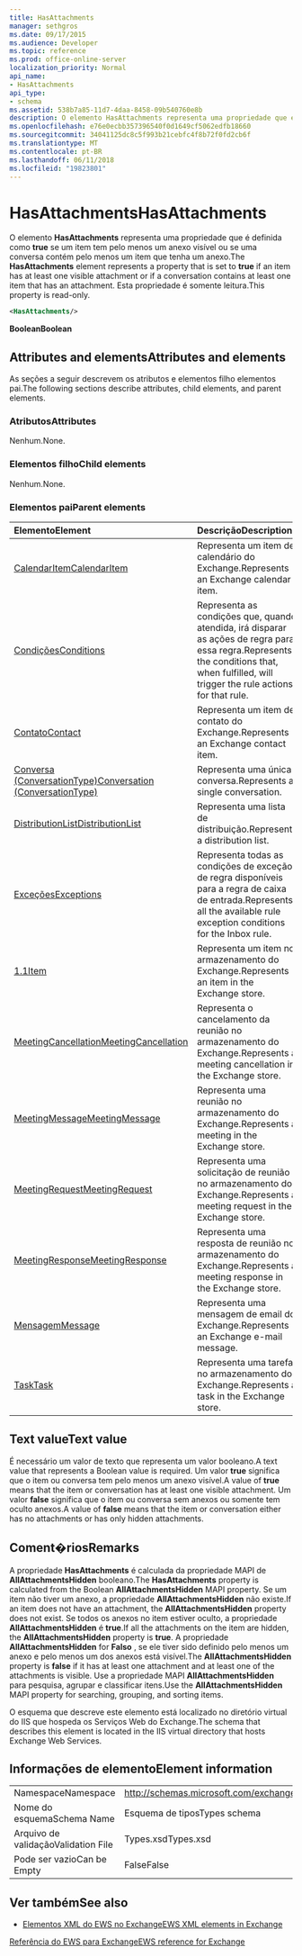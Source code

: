 ```yaml
---
title: HasAttachments
manager: sethgros
ms.date: 09/17/2015
ms.audience: Developer
ms.topic: reference
ms.prod: office-online-server
localization_priority: Normal
api_name:
- HasAttachments
api_type:
- schema
ms.assetid: 538b7a85-11d7-4daa-8458-09b540760e8b
description: O elemento HasAttachments representa uma propriedade que é definida como true se um item tem pelo menos um anexo visível ou se uma conversa contém pelo menos um item que tenha um anexo. Esta propriedade é somente leitura.
ms.openlocfilehash: e76e0ecbb357396540f0d1649cf5062edfb18660
ms.sourcegitcommit: 34041125dc8c5f993b21cebfc4f8b72f0fd2cb6f
ms.translationtype: MT
ms.contentlocale: pt-BR
ms.lasthandoff: 06/11/2018
ms.locfileid: "19823801"
---
```

# <a name="hasattachments"></a><span data-ttu-id="5a3d8-104">HasAttachments</span><span class="sxs-lookup"><span data-stu-id="5a3d8-104">HasAttachments</span></span>

<span data-ttu-id="5a3d8-105">O elemento **HasAttachments** representa uma propriedade que é definida como **true** se um item tem pelo menos um anexo visível ou se uma conversa contém pelo menos um item que tenha um anexo.</span><span class="sxs-lookup"><span data-stu-id="5a3d8-105">The **HasAttachments** element represents a property that is set to **true** if an item has at least one visible attachment or if a conversation contains at least one item that has an attachment.</span></span> <span data-ttu-id="5a3d8-106">Esta propriedade é somente leitura.</span><span class="sxs-lookup"><span data-stu-id="5a3d8-106">This property is read-only.</span></span> 
  
```XML
<HasAttachments/>
```

 <span data-ttu-id="5a3d8-107">**Boolean**</span><span class="sxs-lookup"><span data-stu-id="5a3d8-107">**Boolean**</span></span>
## <a name="attributes-and-elements"></a><span data-ttu-id="5a3d8-108">Attributes and elements</span><span class="sxs-lookup"><span data-stu-id="5a3d8-108">Attributes and elements</span></span>

<span data-ttu-id="5a3d8-109">As seções a seguir descrevem os atributos e elementos filho elementos pai.</span><span class="sxs-lookup"><span data-stu-id="5a3d8-109">The following sections describe attributes, child elements, and parent elements.</span></span>
  
### <a name="attributes"></a><span data-ttu-id="5a3d8-110">Atributos</span><span class="sxs-lookup"><span data-stu-id="5a3d8-110">Attributes</span></span>

<span data-ttu-id="5a3d8-111">Nenhum.</span><span class="sxs-lookup"><span data-stu-id="5a3d8-111">None.</span></span>
  
### <a name="child-elements"></a><span data-ttu-id="5a3d8-112">Elementos filho</span><span class="sxs-lookup"><span data-stu-id="5a3d8-112">Child elements</span></span>

<span data-ttu-id="5a3d8-113">Nenhum.</span><span class="sxs-lookup"><span data-stu-id="5a3d8-113">None.</span></span>
  
### <a name="parent-elements"></a><span data-ttu-id="5a3d8-114">Elementos pai</span><span class="sxs-lookup"><span data-stu-id="5a3d8-114">Parent elements</span></span>

|<span data-ttu-id="5a3d8-115">**Elemento**</span><span class="sxs-lookup"><span data-stu-id="5a3d8-115">**Element**</span></span>|<span data-ttu-id="5a3d8-116">**Descrição**</span><span class="sxs-lookup"><span data-stu-id="5a3d8-116">**Description**</span></span>|
|:-----|:-----|
|[<span data-ttu-id="5a3d8-117">CalendarItem</span><span class="sxs-lookup"><span data-stu-id="5a3d8-117">CalendarItem</span></span>](calendaritem.md) <br/> |<span data-ttu-id="5a3d8-118">Representa um item de calendário do Exchange.</span><span class="sxs-lookup"><span data-stu-id="5a3d8-118">Represents an Exchange calendar item.</span></span>  <br/> |
|[<span data-ttu-id="5a3d8-119">Condições</span><span class="sxs-lookup"><span data-stu-id="5a3d8-119">Conditions</span></span>](conditions.md) <br/> |<span data-ttu-id="5a3d8-120">Representa as condições que, quando atendida, irá disparar as ações de regra para essa regra.</span><span class="sxs-lookup"><span data-stu-id="5a3d8-120">Represents the conditions that, when fulfilled, will trigger the rule actions for that rule.</span></span>  <br/> |
|[<span data-ttu-id="5a3d8-121">Contato</span><span class="sxs-lookup"><span data-stu-id="5a3d8-121">Contact</span></span>](contact.md) <br/> |<span data-ttu-id="5a3d8-122">Representa um item de contato do Exchange.</span><span class="sxs-lookup"><span data-stu-id="5a3d8-122">Represents an Exchange contact item.</span></span>  <br/> |
|[<span data-ttu-id="5a3d8-123">Conversa (ConversationType)</span><span class="sxs-lookup"><span data-stu-id="5a3d8-123">Conversation (ConversationType)</span></span>](conversation-conversationtype.md) <br/> |<span data-ttu-id="5a3d8-124">Representa uma única conversa.</span><span class="sxs-lookup"><span data-stu-id="5a3d8-124">Represents a single conversation.</span></span>  <br/> |
|[<span data-ttu-id="5a3d8-125">DistributionList</span><span class="sxs-lookup"><span data-stu-id="5a3d8-125">DistributionList</span></span>](distributionlist.md) <br/> |<span data-ttu-id="5a3d8-126">Representa uma lista de distribuição.</span><span class="sxs-lookup"><span data-stu-id="5a3d8-126">Represents a distribution list.</span></span>  <br/> |
|[<span data-ttu-id="5a3d8-127">Exceções</span><span class="sxs-lookup"><span data-stu-id="5a3d8-127">Exceptions</span></span>](exceptions.md) <br/> |<span data-ttu-id="5a3d8-128">Representa todas as condições de exceção de regra disponíveis para a regra de caixa de entrada.</span><span class="sxs-lookup"><span data-stu-id="5a3d8-128">Represents all the available rule exception conditions for the Inbox rule.</span></span>  <br/> |
|[<span data-ttu-id="5a3d8-129">1.1</span><span class="sxs-lookup"><span data-stu-id="5a3d8-129">Item</span></span>](item.md) <br/> |<span data-ttu-id="5a3d8-130">Representa um item no armazenamento do Exchange.</span><span class="sxs-lookup"><span data-stu-id="5a3d8-130">Represents an item in the Exchange store.</span></span>  <br/> |
|[<span data-ttu-id="5a3d8-131">MeetingCancellation</span><span class="sxs-lookup"><span data-stu-id="5a3d8-131">MeetingCancellation</span></span>](meetingcancellation.md) <br/> |<span data-ttu-id="5a3d8-132">Representa o cancelamento da reunião no armazenamento do Exchange.</span><span class="sxs-lookup"><span data-stu-id="5a3d8-132">Represents a meeting cancellation in the Exchange store.</span></span>  <br/> |
|[<span data-ttu-id="5a3d8-133">MeetingMessage</span><span class="sxs-lookup"><span data-stu-id="5a3d8-133">MeetingMessage</span></span>](meetingmessage.md) <br/> |<span data-ttu-id="5a3d8-134">Representa uma reunião no armazenamento do Exchange.</span><span class="sxs-lookup"><span data-stu-id="5a3d8-134">Represents a meeting in the Exchange store.</span></span>  <br/> |
|[<span data-ttu-id="5a3d8-135">MeetingRequest</span><span class="sxs-lookup"><span data-stu-id="5a3d8-135">MeetingRequest</span></span>](meetingrequest.md) <br/> |<span data-ttu-id="5a3d8-136">Representa uma solicitação de reunião no armazenamento do Exchange.</span><span class="sxs-lookup"><span data-stu-id="5a3d8-136">Represents a meeting request in the Exchange store.</span></span>  <br/> |
|[<span data-ttu-id="5a3d8-137">MeetingResponse</span><span class="sxs-lookup"><span data-stu-id="5a3d8-137">MeetingResponse</span></span>](meetingresponse.md) <br/> |<span data-ttu-id="5a3d8-138">Representa uma resposta de reunião no armazenamento do Exchange.</span><span class="sxs-lookup"><span data-stu-id="5a3d8-138">Represents a meeting response in the Exchange store.</span></span>  <br/> |
|[<span data-ttu-id="5a3d8-139">Mensagem</span><span class="sxs-lookup"><span data-stu-id="5a3d8-139">Message</span></span>](message-ex15websvcsotherref.md) <br/> |<span data-ttu-id="5a3d8-140">Representa uma mensagem de email do Exchange.</span><span class="sxs-lookup"><span data-stu-id="5a3d8-140">Represents an Exchange e-mail message.</span></span>  <br/> |
|[<span data-ttu-id="5a3d8-141">Task</span><span class="sxs-lookup"><span data-stu-id="5a3d8-141">Task</span></span>](task.md) <br/> |<span data-ttu-id="5a3d8-142">Representa uma tarefa no armazenamento do Exchange.</span><span class="sxs-lookup"><span data-stu-id="5a3d8-142">Represents a task in the Exchange store.</span></span>  <br/> |
   
## <a name="text-value"></a><span data-ttu-id="5a3d8-143">Text value</span><span class="sxs-lookup"><span data-stu-id="5a3d8-143">Text value</span></span>

<span data-ttu-id="5a3d8-144">É necessário um valor de texto que representa um valor booleano.</span><span class="sxs-lookup"><span data-stu-id="5a3d8-144">A text value that represents a Boolean value is required.</span></span> <span data-ttu-id="5a3d8-145">Um valor **true** significa que o item ou conversa tem pelo menos um anexo visível.</span><span class="sxs-lookup"><span data-stu-id="5a3d8-145">A value of **true** means that the item or conversation has at least one visible attachment.</span></span> <span data-ttu-id="5a3d8-146">Um valor **false** significa que o item ou conversa sem anexos ou somente tem oculto anexos.</span><span class="sxs-lookup"><span data-stu-id="5a3d8-146">A value of **false** means that the item or conversation either has no attachments or has only hidden attachments.</span></span> 
  
## <a name="remarks"></a><span data-ttu-id="5a3d8-147">Coment�rios</span><span class="sxs-lookup"><span data-stu-id="5a3d8-147">Remarks</span></span>

<span data-ttu-id="5a3d8-148">A propriedade **HasAttachments** é calculada da propriedade MAPI de **AllAttachmentsHidden** booleano.</span><span class="sxs-lookup"><span data-stu-id="5a3d8-148">The **HasAttachments** property is calculated from the Boolean **AllAttachmentsHidden** MAPI property.</span></span> <span data-ttu-id="5a3d8-149">Se um item não tiver um anexo, a propriedade **AllAttachmentsHidden** não existe.</span><span class="sxs-lookup"><span data-stu-id="5a3d8-149">If an item does not have an attachment, the **AllAttachmentsHidden** property does not exist.</span></span> <span data-ttu-id="5a3d8-150">Se todos os anexos no item estiver oculto, a propriedade **AllAttachmentsHidden** é **true**.</span><span class="sxs-lookup"><span data-stu-id="5a3d8-150">If all the attachments on the item are hidden, the **AllAttachmentsHidden** property is **true**.</span></span> <span data-ttu-id="5a3d8-151">A propriedade **AllAttachmentsHidden** for **Falso** , se ele tiver sido definido pelo menos um anexo e pelo menos um dos anexos está visível.</span><span class="sxs-lookup"><span data-stu-id="5a3d8-151">The **AllAttachmentsHidden** property is **false** if it has at least one attachment and at least one of the attachments is visible.</span></span> <span data-ttu-id="5a3d8-152">Use a propriedade MAPI **AllAttachmentsHidden** para pesquisa, agrupar e classificar itens.</span><span class="sxs-lookup"><span data-stu-id="5a3d8-152">Use the **AllAttachmentsHidden** MAPI property for searching, grouping, and sorting items.</span></span> 
  
<span data-ttu-id="5a3d8-153">O esquema que descreve este elemento está localizado no diretório virtual do IIS que hospeda os Serviços Web do Exchange.</span><span class="sxs-lookup"><span data-stu-id="5a3d8-153">The schema that describes this element is located in the IIS virtual directory that hosts Exchange Web Services.</span></span>
  
## <a name="element-information"></a><span data-ttu-id="5a3d8-154">Informações de elemento</span><span class="sxs-lookup"><span data-stu-id="5a3d8-154">Element information</span></span>

|||
|:-----|:-----|
|<span data-ttu-id="5a3d8-155">Namespace</span><span class="sxs-lookup"><span data-stu-id="5a3d8-155">Namespace</span></span>  <br/> |http://schemas.microsoft.com/exchange/services/2006/types  <br/> |
|<span data-ttu-id="5a3d8-156">Nome do esquema</span><span class="sxs-lookup"><span data-stu-id="5a3d8-156">Schema Name</span></span>  <br/> |<span data-ttu-id="5a3d8-157">Esquema de tipos</span><span class="sxs-lookup"><span data-stu-id="5a3d8-157">Types schema</span></span>  <br/> |
|<span data-ttu-id="5a3d8-158">Arquivo de validação</span><span class="sxs-lookup"><span data-stu-id="5a3d8-158">Validation File</span></span>  <br/> |<span data-ttu-id="5a3d8-159">Types.xsd</span><span class="sxs-lookup"><span data-stu-id="5a3d8-159">Types.xsd</span></span>  <br/> |
|<span data-ttu-id="5a3d8-160">Pode ser vazio</span><span class="sxs-lookup"><span data-stu-id="5a3d8-160">Can be Empty</span></span>  <br/> |<span data-ttu-id="5a3d8-161">False</span><span class="sxs-lookup"><span data-stu-id="5a3d8-161">False</span></span>  <br/> |
   
## <a name="see-also"></a><span data-ttu-id="5a3d8-162">Ver também</span><span class="sxs-lookup"><span data-stu-id="5a3d8-162">See also</span></span>



- [<span data-ttu-id="5a3d8-163">Elementos XML do EWS no Exchange</span><span class="sxs-lookup"><span data-stu-id="5a3d8-163">EWS XML elements in Exchange</span></span>](ews-xml-elements-in-exchange.md)
  
[<span data-ttu-id="5a3d8-164">Referência do EWS para Exchange</span><span class="sxs-lookup"><span data-stu-id="5a3d8-164">EWS reference for Exchange</span></span>](ews-reference-for-exchange.md)

